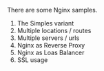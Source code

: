 
There are some Nginx samples.

1. The Simples variant
2. Multiple locations / routes
3. Multiple servers / urls
4. Nginx as Reverse Proxy
5. Nginx as Loas Balancer
6. SSL usage

